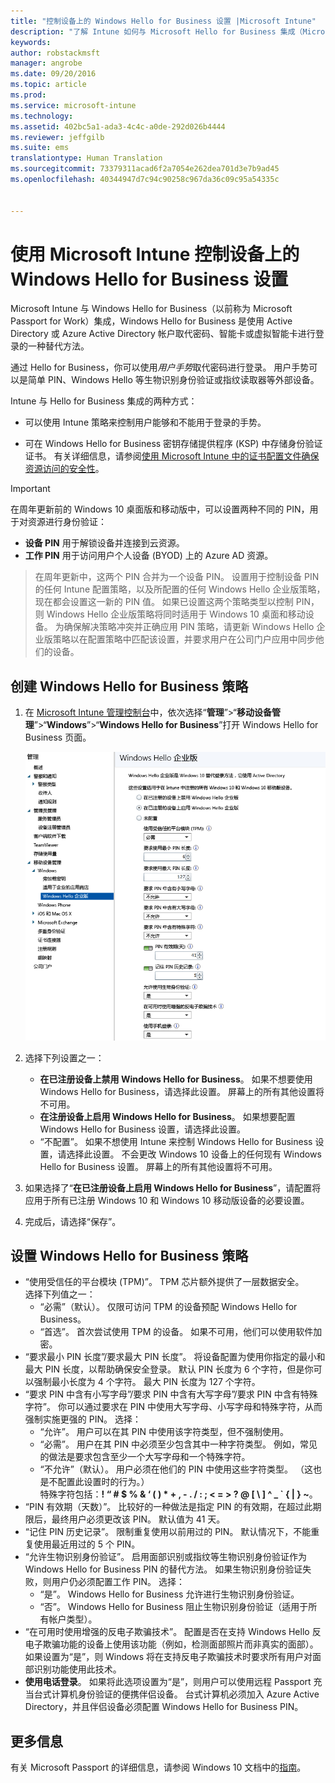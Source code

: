 ```yaml
---
title: "控制设备上的 Windows Hello for Business 设置 |Microsoft Intune"
description: "了解 Intune 如何与 Microsoft Hello for Business 集成（Microsoft Hello for Business 是使用 Active Directory 或 Azure Active Directory 帐户取代密码、智能卡或虚拟智能卡进行登录的一种替代方法）。"
keywords: 
author: robstackmsft
manager: angrobe
ms.date: 09/20/2016
ms.topic: article
ms.prod: 
ms.service: microsoft-intune
ms.technology: 
ms.assetid: 402bc5a1-ada3-4c4c-a0de-292d026b4444
ms.reviewer: jeffgilb
ms.suite: ems
translationtype: Human Translation
ms.sourcegitcommit: 73379311acad6f2a7054e262dea701d3e7b9ad45
ms.openlocfilehash: 40344947d7c94c90258c967da36c09c95a54335c


---
```


# 使用 Microsoft Intune 控制设备上的 Windows Hello for Business 设置
Microsoft Intune 与 Windows Hello for Business（以前称为 Microsoft Passport for Work）集成，Windows Hello for Business 是使用 Active Directory 或 Azure Active Directory 帐户取代密码、智能卡或虚拟智能卡进行登录的一种替代方法。

通过 Hello for Business，你可以使用*用户手势*取代密码进行登录。 用户手势可以是简单 PIN、Windows Hello 等生物识别身份验证或指纹读取器等外部设备。

Intune 与 Hello for Business 集成的两种方式：

-   可以使用 Intune 策略来控制用户能够和不能用于登录的手势。

-   可在 Windows Hello for Business 密钥存储提供程序 (KSP) 中存储身份验证证书。 有关详细信息，请参阅[使用 Microsoft Intune 中的证书配置文件确保资源访问的安全性](secure-resource-access-with-certificate-profiles.md)。

> [!IMPORTANT]
> 在周年更新前的 Windows 10 桌面版和移动版中，可以设置两种不同的 PIN，用于对资源进行身份验证：
- **设备 PIN** 用于解锁设备并连接到云资源。
- **工作 PIN** 用于访问用户个人设备 (BYOD) 上的 Azure AD 资源。

>在周年更新中，这两个 PIN 合并为一个设备 PIN。
设置用于控制设备 PIN 的任何 Intune 配置策略，以及所配置的任何 Windows Hello 企业版策略，现在都会设置这一新的 PIN 值。
如果已设置这两个策略类型以控制 PIN，则 Windows Hello 企业版策略将同时适用于 Windows 10 桌面和移动设备。
为确保解决策略冲突并正确应用 PIN 策略，请更新 Windows Hello 企业版策略以在配置策略中匹配该设置，并要求用户在公司门户应用中同步他们的设备。



## 创建 Windows Hello for Business 策略

1.  在 [Microsoft Intune 管理控制台](https://manage.microsoft.com)中，依次选择“**管理**”&gt;“**移动设备管理**”&gt;“**Windows**”&gt;“**Windows Hello for Business**”打开 Windows Hello for Business 页面。

    ![Windows Hello for Business 页面](../media/passport.png)

2.  选择下列设置之一：
    - **在已注册设备上禁用 Windows Hello for Business**。 如果不想要使用 Windows Hello for Business，请选择此设置。 屏幕上的所有其他设置将不可用。
    - **在注册设备上启用 Windows Hello for Business**。 如果想要配置 Windows Hello for Business 设置，请选择此设置。
    - “不配置”。 如果不想使用 Intune 来控制 Windows Hello for Business 设置，请选择此设置。 不会更改 Windows 10 设备上的任何现有 Windows Hello for Business 设置。 屏幕上的所有其他设置将不可用。
3.  如果选择了“**在已注册设备上启用 Windows Hello for Business**”，请配置将应用于所有已注册 Windows 10 和 Windows 10 移动版设备的必要设置。
4.  完成后，请选择“保存”。


## 设置 Windows Hello for Business 策略

- “使用受信任的平台模块 (TPM)”。 TPM 芯片额外提供了一层数据安全。<br>选择下列值之一：
    - “必需”（默认）。 仅限可访问 TPM 的设备预配 Windows Hello for Business。
    - “首选”。 首次尝试使用 TPM 的设备。 如果不可用，他们可以使用软件加密。
- “要求最小 PIN 长度”/要求最大 PIN 长度”。 将设备配置为使用你指定的最小和最大 PIN 长度，以帮助确保安全登录。 默认 PIN 长度为 6 个字符，但是你可以强制最小长度为 4 个字符。 最大 PIN 长度为 127 个字符。
- “要求 PIN 中含有小写字母”/要求 PIN 中含有大写字母”/要求 PIN 中含有特殊字符”。 你可以通过要求在 PIN 中使用大写字母、小写字母和特殊字符，从而强制实施更强的 PIN。 选择：
    - “允许”。 用户可以在其 PIN 中使用该字符类型，但不强制使用。
    - “必需”。 用户在其 PIN 中必须至少包含其中一种字符类型。 例如，常见的做法是要求包含至少一个大写字母和一个特殊字符。
    - “不允许”（默认）。 用户必须在他们的 PIN 中使用这些字符类型。 （这也是不配置此设置时的行为。）<br>特殊字符包括：**! “ # $ % &amp; ‘ ( ) &#42; + , - . / : ; &lt; = &gt; ? @ [ \ ] ^ _ &#96; { &#124; } ~**。
- “PIN 有效期（天数）”。 比较好的一种做法是指定 PIN 的有效期，在超过此期限后，最终用户必须更改该 PIN。 默认值为 41 天。
- “记住 PIN 历史记录”。 限制重复使用以前用过的 PIN。 默认情况下，不能重复使用最近用过的 5 个 PIN。
- “允许生物识别身份验证”。 启用面部识别或指纹等生物识别身份验证作为 Windows Hello for Business PIN 的替代方法。 如果生物识别身份验证失败，则用户仍必须配置工作 PIN。 选择：
    - “是”。 Windows Hello for Business 允许进行生物识别身份验证。
    - “否”。 Windows Hello for Business 阻止生物识别身份验证（适用于所有帐户类型）。
- “在可用时使用增强的反电子欺骗技术”。 配置是否在支持 Windows Hello 反电子欺骗功能的设备上使用该功能（例如，检测面部照片而非真实的面部）。<br>如果设置为“是”，则 Windows 将在支持反电子欺骗技术时要求所有用户对面部识别功能使用此技术。
- **使用电话登录**。 如果将此选项设置为“是”，则用户可以使用远程 Passport 充当台式计算机身份验证的便携伴侣设备。 台式计算机必须加入 Azure Active Directory，并且伴侣设备必须配置 Windows Hello for Business PIN。

## 更多信息
有关 Microsoft Passport 的详细信息，请参阅 Windows 10 文档中的[指南](https://technet.microsoft.com/library/mt589441.aspx)。



<!--HONumber=Sep16_HO3-->



